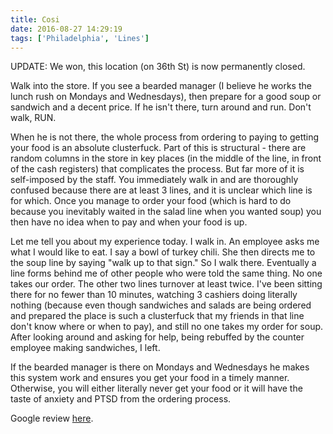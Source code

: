 ```yaml
---
title: Cosi
date: 2016-08-27 14:29:19
tags: ['Philadelphia', 'Lines']
---
```

UPDATE: We won, this location (on 36th St) is now permanently closed.

Walk into the store. If you see a bearded manager (I believe he works the lunch rush on Mondays and Wednesdays), then prepare for a good soup or sandwich and a decent price. If he isn't there, turn around and run. Don't walk, RUN.

When he is not there, the whole process from ordering to paying to getting your food is an absolute clusterfuck. Part of this is structural - there are random columns in the store in key places (in the middle of the line, in front of the cash registers) that complicates the process. But far more of it is self-imposed by the staff. You immediately walk in and are thoroughly confused because there are at least 3 lines, and it is unclear which line is for which. Once you manage to order your food (which is hard to do because you inevitably waited in the salad line when you wanted soup) you then have no idea when to pay and when your food is up.

Let me tell you about my experience today. I walk in. An employee asks me what I would like to eat. I say a bowl of turkey chili. She then directs me to the soup line by saying "walk up to that sign." So I walk there. Eventually a line forms behind me of other people who were told the same thing. No one takes our order. The other two lines turnover at least twice. I've been sitting there for no fewer than 10 minutes, watching 3 cashiers doing literally nothing (because even though sandwiches and salads are being ordered and prepared the place is such a clusterfuck that my friends in that line don't know where or when to pay), and still no one takes my order for soup. After looking around and asking for help, being rebuffed by the counter employee making sandwiches, I left.

If the bearded manager is there on Mondays and Wednesdays he makes this system work and ensures you get your food in a timely manner. Otherwise, you will either literally never get your food or it will have the taste of anxiety and PTSD from the ordering process.

Google review <a href="https://www.google.com/maps/contrib/102726370662604029144/place/ChIJPS3IrlDGxokR_bp06uLjyJ0/@41.1787836,-77.842517,7z/data=!4m4!1m3!8m2!1e1!2s102726370662604029144">here</a>.
